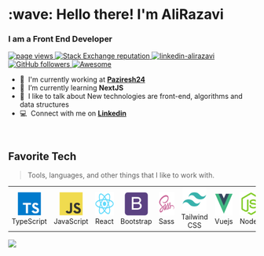 <h1 align="left" id="AliRazaviDeveloper-title">:wave: Hello there! I'm AliRazavi</h1>
<h3 align="left">I am a Front End Developer</h3>

<p align="left">
  <a href="https://github.com/AliRazaviDeveloper">
    <img src="https://komarev.com/ghpvc/?username=AliRazaviDeveloper" alt="page views" />
  </a>
  <a href="https://stackoverflow.com/users/17871416/ali-razavi">
    <img alt="Stack Exchange reputation" src="https://img.shields.io/stackexchange/stackoverflow/r/17871416?color=orange&label=reputation&logo=stackoverflow">
  </a>
  <a href="https://www.linkedin.com/in/ali-razavi-0612981b7/">
    <img alt="linkedin-alirazavi" src="https://img.shields.io/badge/LinkedIn-0077B5?style=for-the-badge&logo=linkedin&logoColor=white">
  </a>
  <a href="https://github.com/AliRazaviDeveloper?tab=followers">
    <img alt="GitHub followers" src="https://img.shields.io/github/followers/AliRazaviDeveloper?color=green&logo=github">
  </a>
  <a href="https://github.com/AliRazaviDeveloper/awesome-github-profile-readme">
    <img alt="Awesome" src="https://awesome.re/mentioned-badge.svg">
  </a>
</p>

- :office: &nbsp;I'm currently working at **<a href="https://www.paziresh24.com">Paziresh24</a>**
- :seedling: &nbsp;I’m currently learning **NextJS**
- :speech_balloon: &nbsp;I like to talk about New technologies are front-end, algorithms and data structures
- :computer: &nbsp;Connect with me on **<a href='https://www.linkedin.com/in/ali-razavi-0612981b7/'>Linkedin</a>**

<br>

<h2 align="left" id="AliRazaviDeveloper-tech">Favorite Tech</h2>

> Tools, languages, and other things that I like to work with.

<table>
  <tr>
    <td align="center" width="96">
      <a href="#AliRazaviDeveloper-tech">
        <img src="./img/typescript-original.svg" width="48" height="48" alt="TypeScript" />
      </a>
      <br>TypeScript
    </td>
    <td align="center" width="96">
      <a href="#AliRazaviDeveloper-tech">
        <img src="./img/javascript-original.svg" width="48" height="48" alt="JavaScript" />
      </a>
      <br>JavaScript
    </td>
    <td align="center" width="96">
      <a href="#AliRazaviDeveloper-tech" >
        <img src="./img/react-original.svg" width="48" height="48" alt="React" />
      </a>
      <br>React
    </td>
    <td align="center" width="96">
      <a href="#AliRazaviDeveloper-tech">
        <img src="./img/bootstrap-plain.svg" width="48" height="48" alt="Bootstrap" />
      </a>
      <br>Bootstrap
    </td>
    <td align="center" width="96">
      <a href="#AliRazaviDeveloper-tech">
        <img src="./img/sass-original.svg" width="48" height="48" alt="Sass" />
      </a>
      <br>Sass
    </td>
       <td align="center" width="96">
      <a href="#AliRazaviDeveloper-tech">
        <img src="./img/tailwindcss-plain.svg" width="48" height="48" alt="tailwindcss" />
      </a>
      <br>Tailwind CSS
    </td>
     </td>
       <td align="center" width="96">
      <a href="#AliRazaviDeveloper-tech">
        <img src="./img/vuejs-original.svg" width="48" height="48" alt="vuejs" />
      </a>
      <br>Vuejs
    </td>
     </td>
       <td align="center" width="96">
      <a href="#AliRazaviDeveloper-tech">
        <img src="./img/nodejs-original.svg" width="48" height="48" alt="nodejs" />
      </a>
      <br>Nodejs
    </td>
  </tr>

</table>

<a href="https://github.com/AliRazaviDeveloper">
<img align="center" src="https://github-readme-stats.vercel.app/api/top-langs/?username=AliRazaviDeveloper&theme=nord" />
</a>
